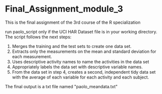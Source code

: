 # Final_Assignment_module_3
This is the final assignment of the 3rd course of the R specialization

run paolo_script only if the UCI HAR Dataset file is in your working directory. The script follows the next steps:
1) Merges the training and the test sets to create one data set.
2) Extracts only the measurements on the mean and standard deviation for each measurement.
3) Uses descriptive activity names to name the activities in the data set
4) Appropriately labels the data set with descriptive variable names.
5) From the data set in step 4, creates a second, independent tidy data set with the average of each variable for each activity and each subject.

The final output is a txt file named "paolo_meandata.txt"


